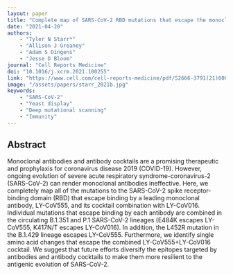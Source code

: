 ```yaml
---
layout: paper
title: "Complete map of SARS-CoV-2 RBD mutations that escape the monoclonal antibody LY-CoV555 and its cocktail with LY-CoV016"
date: "2021-04-20"
authors: 
    - "Tyler N Starr*"
    - "Allison J Greaney"
    - "Adam S Dingens"
    - "Jesse D Bloom"
journal: "Cell Reports Medicine"
doi: "10.1016/j.xcrm.2021.100255"
link: "https://www.cell.com/cell-reports-medicine/pdf/S2666-3791(21)00071-9.pdf"
image: "/assets/papers/starr_2021b.jpg"
keywords:
    - "SARS-CoV-2"
    - "Yeast display"
    - "Deep mutational scanning"
    - "Immunity"
---
```


## Abstract

Monoclonal antibodies and antibody cocktails are a promising therapeutic and prophylaxis for coronavirus disease 2019 (COVID-19). However, ongoing evolution of severe acute respiratory syndrome-coronavirus-2 (SARS-CoV-2) can render monoclonal antibodies ineffective. Here, we completely map all of the mutations to the SARS-CoV-2 spike receptor-binding domain (RBD) that escape binding by a leading monoclonal antibody, LY-CoV555, and its cocktail combination with LY-CoV016. Individual mutations that escape binding by each antibody are combined in the circulating B.1.351 and P.1 SARS-CoV-2 lineages (E484K escapes LY-CoV555, K417N/T escapes LY-CoV016). In addition, the L452R mutation in the B.1.429 lineage escapes LY-CoV555. Furthermore, we identify single amino acid changes that escape the combined LY-CoV555+LY-CoV016 cocktail. We suggest that future efforts diversify the epitopes targeted by antibodies and antibody cocktails to make them more resilient to the antigenic evolution of SARS-CoV-2.
